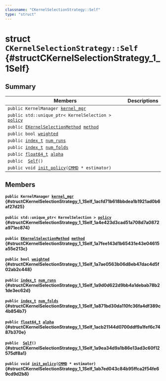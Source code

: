 ```yaml
---
classname: "CKernelSelectionStrategy::Self"
type: "struct"
---
```


# struct `CKernelSelectionStrategy::Self` {#structCKernelSelectionStrategy_1_1Self}

## Summary

 Members                        | Descriptions
--------------------------------|---------------------------------------------
`public KernelManager `[`kernel_mgr`](#structCKernelSelectionStrategy_1_1Self_1acfd71b618bbdea1b1921ad0b6af27d25) | 
`public std::unique_ptr< KernelSelection > `[`policy`](#structCKernelSelectionStrategy_1_1Self_1a4e423d3cad51a708d7a0872a971ec874) | 
`public `[`EKernelSelectionMethod`](#namespaceshogun_1abffb1df03cd120d3b265bb07a10c259b)` `[`method`](#structCKernelSelectionStrategy_1_1Self_1a7fee143d1b65431e43e04615a55e213c) | 
`public bool `[`weighted`](#structCKernelSelectionStrategy_1_1Self_1a7ae0563b06d8eb47dac4d5f02ab2c448) | 
`public `[`index_t`](#common_8h_1a6da8132ec1234c0d616142e3a246f858)` `[`num_runs`](#structCKernelSelectionStrategy_1_1Self_1a9d0d622d9bb4a1debab78b21de3ec62d) | 
`public `[`index_t`](#common_8h_1a6da8132ec1234c0d616142e3a246f858)` `[`num_folds`](#structCKernelSelectionStrategy_1_1Self_1a871bd30da110fc36fa4df389c4b854b7) | 
`public `[`float64_t`](#common_8h_1ac55f3ae81b5bc9053760baacf57e47f4)` `[`alpha`](#structCKernelSelectionStrategy_1_1Self_1acb21144d0700ddf9a1fef6c7487b370e) | 
`public  `[`Self`](#structCKernelSelectionStrategy_1_1Self_1a9ea34d9a1b86e13ad3c60f12575df8a1)`()` | 
`public void `[`init_policy`](#structCKernelSelectionStrategy_1_1Self_1ab7ed043c84b95ffca2f54fe69cd9d2b8)`(`[`CMMD`](#classshogun_1_1CMMD)` * estimator)` | 

## Members

#### `public KernelManager `[`kernel_mgr`](#structCKernelSelectionStrategy_1_1Self_1acfd71b618bbdea1b1921ad0b6af27d25) {#structCKernelSelectionStrategy_1_1Self_1acfd71b618bbdea1b1921ad0b6af27d25}

#### `public std::unique_ptr< KernelSelection > `[`policy`](#structCKernelSelectionStrategy_1_1Self_1a4e423d3cad51a708d7a0872a971ec874) {#structCKernelSelectionStrategy_1_1Self_1a4e423d3cad51a708d7a0872a971ec874}

#### `public `[`EKernelSelectionMethod`](#namespaceshogun_1abffb1df03cd120d3b265bb07a10c259b)` `[`method`](#structCKernelSelectionStrategy_1_1Self_1a7fee143d1b65431e43e04615a55e213c) {#structCKernelSelectionStrategy_1_1Self_1a7fee143d1b65431e43e04615a55e213c}

#### `public bool `[`weighted`](#structCKernelSelectionStrategy_1_1Self_1a7ae0563b06d8eb47dac4d5f02ab2c448) {#structCKernelSelectionStrategy_1_1Self_1a7ae0563b06d8eb47dac4d5f02ab2c448}

#### `public `[`index_t`](#common_8h_1a6da8132ec1234c0d616142e3a246f858)` `[`num_runs`](#structCKernelSelectionStrategy_1_1Self_1a9d0d622d9bb4a1debab78b21de3ec62d) {#structCKernelSelectionStrategy_1_1Self_1a9d0d622d9bb4a1debab78b21de3ec62d}

#### `public `[`index_t`](#common_8h_1a6da8132ec1234c0d616142e3a246f858)` `[`num_folds`](#structCKernelSelectionStrategy_1_1Self_1a871bd30da110fc36fa4df389c4b854b7) {#structCKernelSelectionStrategy_1_1Self_1a871bd30da110fc36fa4df389c4b854b7}

#### `public `[`float64_t`](#common_8h_1ac55f3ae81b5bc9053760baacf57e47f4)` `[`alpha`](#structCKernelSelectionStrategy_1_1Self_1acb21144d0700ddf9a1fef6c7487b370e) {#structCKernelSelectionStrategy_1_1Self_1acb21144d0700ddf9a1fef6c7487b370e}

#### `public  `[`Self`](#structCKernelSelectionStrategy_1_1Self_1a9ea34d9a1b86e13ad3c60f12575df8a1)`()` {#structCKernelSelectionStrategy_1_1Self_1a9ea34d9a1b86e13ad3c60f12575df8a1}

#### `public void `[`init_policy`](#structCKernelSelectionStrategy_1_1Self_1ab7ed043c84b95ffca2f54fe69cd9d2b8)`(`[`CMMD`](#classshogun_1_1CMMD)` * estimator)` {#structCKernelSelectionStrategy_1_1Self_1ab7ed043c84b95ffca2f54fe69cd9d2b8}

